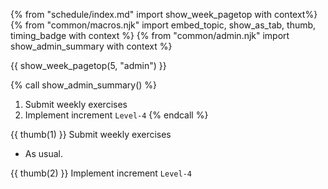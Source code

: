 {% from "schedule/index.md" import show_week_pagetop with context%}
{% from "common/macros.njk" import embed_topic, show_as_tab, thumb, timing_badge with context %}
{% from "common/admin.njk" import show_admin_summary with context %}

{{ show_week_pagetop(5, "admin") }}

{% call show_admin_summary() %}
1. Submit weekly exercises
1. Implement increment `Level-4`
{% endcall %}

{{ thumb(1) }} Submit weekly exercises

* As usual.

{{ thumb(2) }} Implement increment `Level-4`

<div class="indented">
<include src="dukeFragment.md" boilerplate var-displacement="../.." var-header="**`Level-4`: ToDo, Event, Deadline**" var-fragment="text.md#level4" />
</div>

